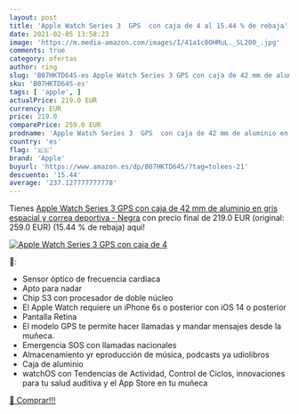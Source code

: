 ```yaml
---
layout: post
title: 'Apple Watch Series 3  GPS  con caja de 4 al 15.44 % de rebaja'
date: 2021-02-05 13:58:23
image: 'https://m.media-amazon.com/images/I/41a1c8OHMuL._SL200_.jpg'
comments: true
category: ofertas
author: ring
slug: 'B07HKTD64S-es Apple Watch Series 3 GPS con caja de 42 mm de aluminio en...'
sku: 'B07HKTD64S-es'
tags: [ 'apple', ]
actualPrice: 219.0 EUR
currency: EUR
price: 219.0
comparePrice: 259.0 EUR
prodname: 'Apple Watch Series 3  GPS  con caja de 42 mm de aluminio en gris espacial y correa deportiva - Negra'
country: 'es'
flag: '🇪🇸'
brand: 'Apple'
buyurl: 'https://www.amazon.es/dp/B07HKTD64S/?tag=tolees-21'
descuento: '15.44'
average: '237.127777777778'
---
```


Tienes [Apple Watch Series 3  GPS  con caja de 42 mm de aluminio en gris espacial y correa deportiva - Negra](https://www.amazon.es/dp/B07HKTD64S/?tag=tolees-21) con precio final de  219.0 EUR (original: 259.0 EUR) (15.44 %  de rebaja) aqui!

[![Apple Watch Series 3  GPS  con caja de 4](https://m.media-amazon.com/images/I/41a1c8OHMuL._SL200_.jpg)](https://www.amazon.es/dp/B07HKTD64S/?tag=tolees-21)

🔎:

- Sensor óptico de frecuencia cardiaca
- Apto para nadar
- Chip S3 con procesador de doble núcleo
- El Apple Watch requiere un iPhone 6s o posterior con iOS 14 o posterior
- Pantalla Retina
- El modelo GPS te permite hacer llamadas y mandar mensajes desde la muñeca.
- Emergencia SOS con llamadas nacionales
- Almacenamiento yr eproducción de música, podcasts ya udiolibros
- Caja de aluminio
- watchOS con Tendencias de Actividad, Control de Ciclos, innovaciones para tu salud auditiva y el App Store en tu muñeca

[🛒 Comprar!!!](https://www.amazon.es/dp/B07HKTD64S/?tag=tolees-21)
